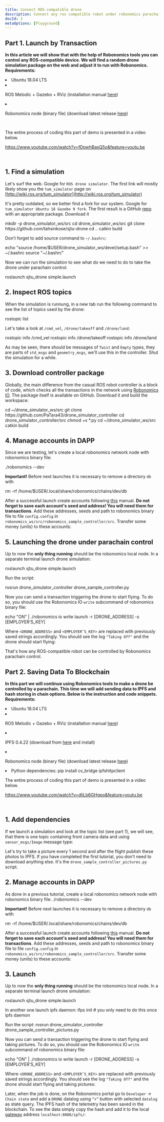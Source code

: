 ```yaml
---
title: Connect ROS-compatible drone
description: Connect any ros compatible robot under robonomics parachain control.
docId: 2
metaOptions: [Playground]
---
```



## Part 1. Launch by Transaction

**In this article we will show that with the help of Robonomics tools you can control any ROS-compatible device. We will find a random drone simulation package on the web and adjust it to run with Robonomics.**
**Requirements:**

<List>

<li>Ubuntu 18.04 LTS</li>

<li class="flex">

ROS Melodic + Gazebo + RViz (installation manual [here](http://wiki.ros.org/melodic/Installation))

</li>

<li class="flex">

Robonomics node (binary file) (download latest release [here](https://github.com/airalab/robonomics/releases))

</li>

</List>

<br/>

The entire process of coding this part of demo is presented in a video below.

https://www.youtube.com/watch?v=fDpwhBasQ5o&feature=youtu.be

<br/>

## 1. Find a simulation
Let's surf the web. Google for `ROS drone simulator`. The first link will mostly likely show you the `tum_simulator` page on [http://wiki.ros.org/tum_simulator](http://wiki.ros.org/tum_simulator)


<LessonImages imageClasses="mb" src="connect-any-ros-compatible-drone/tum_simulator.jpg" alt="tum_simulator"/>

It's pretty outdated, so we better find a fork for our system. Google for `tum_simulator Ubuntu 18 Gazebo 9 fork`. The first result is a GitHub [repo](https://github.com/tahsinkose/sjtu-drone) with an appropriate package. Download it

<LessonCodeWrapper language="bash">
mkdir -p drone_simulator_ws/src
cd drone_simulator_ws/src
git clone https://github.com/tahsinkose/sjtu-drone
cd ..
catkin build
</LessonCodeWrapper>

Don’t forget to add source command to `~/.bashrc`:

<LessonCodeWrapper language="bash" codeClass="big-code">
echo "source /home/$USER/drone_simulator_ws/devel/setup.bash" >> ~/.bashrc
source "~/.bashrc"
</LessonCodeWrapper>

Now we can run the simulation to see what do we need to do to take the drone under parachain control.

<LessonCodeWrapper language="bash">
roslaunch sjtu_drone simple.launch
</LessonCodeWrapper>

## 2. Inspect ROS topics
When the simulation is runnung, in a new tab run the following command to see the list of topics used by the drone:

<LessonCodeWrapper language="bash">
rostopic list
</LessonCodeWrapper>

Let's take a look at `/cmd_vel`, `/drone/takeoff` and `/drone/land`:

<LessonCodeWrapper language="bash">
rostopic info /cmd_vel
rostopic info /drone/takeoff
rostopic info /drone/land
</LessonCodeWrapper>

<LessonImages imageClasses="mb" src="connect-any-ros-compatible-drone/topics_info.jpg" alt="topics_info"/>

As may be seen, there should be messages of `Twist` and `Empty` types, they are parts of `std_msgs` and `geometry_msgs`, we'll use this in the controller. Shut the simulation for a while.

## 3. Download controller package
Globally, the main difference from the casual ROS robot controller is a block of code, which checks all the transactions in the network using [Robonomics IO](https://wiki.robonomics.network/docs/rinterface/). The package itself is available on GitHub. Download it and build the workspace:

<LessonCodeWrapper language="bash">
cd ~/drone_simulator_ws/src
git clone https://github.com/PaTara43/drone_simulator_controller
cd drone_simulator_controller/src
chmod +x *.py
cd ~/drone_simulator_ws/src
catkin build
</LessonCodeWrapper>

## 4. Manage accounts in DAPP
Since we are testing, let's create a local robonomics network node with robonomics binary file:

<LessonCodeWrapper language="bash">
./robonomics --dev
</LessonCodeWrapper>

**Important!** Before next launches it is necessary to remove a directory `db` with

<LessonCodeWrapper language="bash" codeClass="big-code">
rm -rf /home/$USER/.local/share/robonomics/chains/dev/db
</LessonCodeWrapper>

After a successful launch create accounts following [this](https://wiki.robonomics.network/docs/create-account-in-dapp/) manual. **Do not forget to save each account's seed and address! You will need them for transactions**. Add these addresses, seeds and path to robonomics binary file to file `config.config` in `robonomics_ws/src/robonomics_sample_controller/src`. Transfer some money (units) to these accounts:

<LessonImages imageClasses="mb" src="connect-any-ros-compatible-drone/balances.jpg" alt="balances"/>

## 5. Launching the drone under parachain control

Up to now the **only thing running** should be the robonomics local node. In a separate terminal launch drone simulation:

<LessonCodeWrapper language="bash">
roslaunch sjtu_drone simple.launch
</LessonCodeWrapper>

Run the script:

<LessonCodeWrapper language="bash" codeClass="big-code">
rosrun drone_simulator_controller drone_sample_controller.py
</LessonCodeWrapper>

<LessonImages imageClasses="mb" src="connect-any-ros-compatible-drone/launched_drone.jpg" alt="launched_drone"/>

Now you can send a transaction triggering the drone to start flying. To do so, you should use the Robonomics IO `write` subcommand of robonomics binary file:

<LessonCodeWrapper language="bash" codeClass="big-code">
echo "ON" | ./robonomics io write launch -r [DRONE_ADDRESS] -s [EMPLOYER’S_KEY]
</LessonCodeWrapper>

Where `<DRONE_ADDRESS>`  and `<EMPLOYER’S_KEY>` are replaced with  previously saved strings accordingly.
You should see the log `"Taking Off"` and the drone should start flying:

<LessonImages imageClasses="mb" src="connect-any-ros-compatible-drone/flying.jpg" alt="flying"/>

That's how any ROS-compatible robot can be controlled by Robonomics parachain control.


##  Part 2. Saving Data To Blockchain

**In this part we will continue using Robonomics tools to make a drone be controlled by a parachain. This time we will add sending data to IPFS and hash storing in chain options. Below is the instruction and code snippets. Requirements:**

<List>

<li>Ubuntu 18.04 LTS</li>

<li class="flex">

ROS Melodic + Gazebo + RViz (installation manual [here](http://wiki.ros.org/melodic/Installation))
</li>

<li class="flex">

IPFS 0.4.22 (download from [here](https://dist.ipfs.io/go-ipfs/v0.4.22/go-ipfs_v0.4.22_linux-386.tar.gz) and install)
</li>

<li class="flex">

Robonomics node (binary file) (download latest release [here](https://github.com/airalab/robonomics/releases))
</li>

<li>Python dependencies:
<LessonCodeWrapper language="bash">
pip install cv_bridge ipfshttpclient
</LessonCodeWrapper>
</li>

</List>

The entire process of coding this part of demo is presented in a video below.

https://www.youtube.com/watch?v=dliLb6GHgpo&feature=youtu.be

<br/>

## 1. Add dependencies
If we launch a simulation and look at the topic list (see part 1), we will see, that there is one topic containing front camera data and using `sensor_msgs/Image` message type:

<LessonImages imageClasses="mb" src="connect-any-ros-compatible-drone/front_camera.jpg" alt="front_camera"/>

Let's try to take a picture every 1 second and after the flight publish these photos to IPFS. If you have completed the first tutorial, you don't need to download anything else. It's the `drone_sample_controller_pictures.py` script.

## 2. Manage accounts in DAPP
As done in a previous tutorial, create a local robonomics network node with robonomics binary file:
<LessonCodeWrapper language="bash">
./robonomics --dev
</LessonCodeWrapper>

**Important!** Before next launches it is necessary to remove a directory `db` with

<LessonCodeWrapper language="bash" codeClass="big-code">
rm -rf /home/$USER/.local/share/robonomics/chains/dev/db
</LessonCodeWrapper>

After a successful launch create accounts following [this](https://wiki.robonomics.network/docs/create-account-in-dapp/) manual. **Do not forget to save each account's seed and address! You will need them for transactions**. Add these addresses, seeds and path to robonomics binary file to file `config.config` in `robonomics_ws/src/robonomics_sample_controller/src`. Transfer some money (units) to these accounts:

<LessonImages imageClasses="mb" src="connect-any-ros-compatible-drone/balances.jpg" alt="balances"/>

## 3. Launch
Up to now the **only thing running** should be the robonomics local node. In a separate terminal launch drone simulation:

<LessonCodeWrapper language="bash">
roslaunch sjtu_drone simple.launch
</LessonCodeWrapper>

In another one launch ipfs daemon:
<LessonCodeWrapper language="bash">
ifps init # you only need to do this once
ipfs daemon
</LessonCodeWrapper>

Run the script:
<LessonCodeWrapper language="bash" codeClass="big-code">
rosrun drone_simulator_controller drone_sample_controller_pictures.py
</LessonCodeWrapper>

Now you can send a transaction triggering the drone to start flying and taking pictures. To do so, you should use the Robonomics IO `write` subcommand of robonomics binary file:

<LessonCodeWrapper language="bash" codeClass="big-code">
echo "ON" | ./robonomics io write launch -r [DRONE_ADDRESS] -s [EMPLOYER’S_KEY]
</LessonCodeWrapper>

Where `<DRONE_ADDRESS>`  and `<EMPLOYER’S_KEY>` are replaced with  previously saved strings accordingly.
You should see the log `"Taking Off"` and the drone should start flying and taking pictures:

<LessonImages imageClasses="mb" src="connect-any-ros-compatible-drone/flying_picturing.jpg" alt="flying_picturing"/>

Later, when the job is done, on the Robonomics portal go to `Developer` -> `Chain state` and add a `DRONE` datalog using `“+”` button with selected `datalog` as state query. The IPFS hash of the telemetry has been saved in the blockchain. To see the data simply copy the hash and add it to the local [gateway](https://gateway.ipfs.io/ipfs/QmeYYwD4y4DgVVdAzhT7wW5vrvmbKPQj8wcV2pAzjbj886/docs/getting-started/) address `localhost:8080/ipfs/`:


<LessonImages imageClasses="mb" src="connect-any-ros-compatible-drone/datalog.jpg" alt="Voila"/>